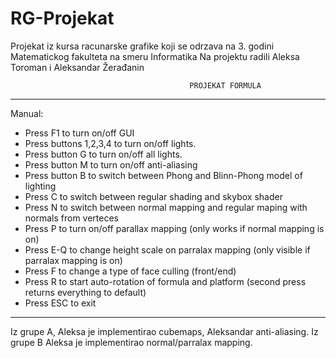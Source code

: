 # RG-Projekat
Projekat iz kursa racunarske grafike koji se odrzava na 3. godini Matematickog fakulteta na smeru Informatika
Na projektu radili Aleksa Toroman i Aleksandar Žerađanin

                                            PROJEKAT FORMULA
------------------------------------------------------------------------------------------------------------------------

Manual:

- Press F1 to turn on/off GUI
- Press buttons 1,2,3,4 to turn on/off lights.
- Press button G to turn on/off all lights.
- Press button M to turn on/off anti-aliasing
- Press button B to switch between Phong and Blinn-Phong model of lighting
- Press C to switch between regular shading and skybox shader
- Press N to switch between normal mapping and regular maping with normals from verteces
- Press P to turn on/off parallax mapping (only works if normal mapping is on)
- Press E-Q to change height scale on parralax mapping (only visible if parralax mapping is on)
- Press F to change a type of face culling (front/end)
- Press R to start auto-rotation of formula and platform (second press returns everything to default)
- Press ESC to exit

------------------------------------------------------------------------------------------------------------------------

Iz grupe A, Aleksa je implementirao cubemaps, Aleksandar anti-aliasing. Iz grupe B Aleksa je implementirao normal/parralax mapping.
